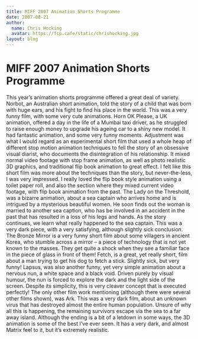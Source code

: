 ```yaml
---
title: MIFF 2007 Animation Shorts Programme
date: 2007-08-21
author:
  name: Chris Hocking
  avatar: https://fcp.cafe/static/chrishocking.jpg
layout: blog
---
```

# MIFF 2007 Animation Shorts Programme

This year’s animation shorts programme offered a great deal of variety. Norbot, an Australian short animation, told the story of a child that was born with huge ears, and his fight to find his place in the world. This was a very funny film, with some very cute animations. Horn OK Please, a UK animation, offered a day in the life of a Mumbai taxi driver, as he struggled to raise enough money to upgrade his ageing car to a shiny new model. It had fantastic animation, and some very funny moments. Adjustment was what I would regard as an experimental short film that used a whole heap of different stop motion animation techniques to fell the story of an obsessive visual diarist, who documents the disintegration of his relationship. It mixed normal video footage with stop frame animation, as well as photo realistic 3D graphics, and traditional flip book animation to great effect. I felt like this short film was more about the techniques than the story, but never-the-less, I was very impressed. I really loved the flip book style animation using a toilet paper roll, and also the section where they mixed current video footage, with flip book animation from the past. The Lady on the Threshold, was a bizarre animation, about a sea captain who arrives home and is intrigued by a mysterious beautiful women. He soon finds out the woman is married to another sea caption, who has be involved in an accident in the past that has resulted in a loss of his legs and hands. As the story continues, we learn what really happened to the sea captain. This was a very dark piece, with a very satisfying, although slightly sick conclusion. The Bronze Mirror is a very funny short film about some villagers in ancient Korea, who stumble across a mirror – a piece of technology that is not yet known to the masses. They get quite a shock when they see a familiar face in the piece of glass in front of them! Fetch, is a great, yet really short, film about a man trying to get his dog to fetch a stick. Slightly sick, but very funny! Lapsus, was also another funny, yet very simple animation about a nervous nun, a white space and a black void. Driven purely by visual humour, the nun is forced to explore the dark and the light side of the screen. Despite its simplicity, this is very cleaver concept that is executed perfectly! The only other film work mentioning (although there were several other films shown), was Ark. This was a very dark film, about an unknown virus that has destroyed almost the entire human population. Unsure of why all this is happening, the remaining survivors escape via the sea to a far away island. Although the ending is a bit of a letdown in some ways, the 3D animation is some of the best I’ve ever seen. It has a very dark, and almost Matrix feel to it, but it’s extremely realistic.
